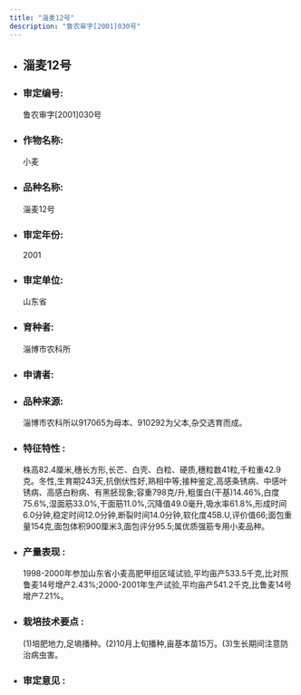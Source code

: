 ```yaml
---
title: "淄麦12号"
description: "鲁农审字[2001]030号"
---
```

* ## 淄麦12号
* ###  审定编号:  
   鲁农审字[2001]030号

*  ### 作物名称:  
   小麦

*   ###  品种名称: 
    淄麦12号

*   ### 审定年份: 
    2001

*   ### 审定单位:  
    山东省

*   ### 育种者:  
    淄博市农科所

*   ### 申请者:  
    

*   ### 品种来源:  
    淄博市农科所以917065为母本、910292为父本,杂交选育而成。

*   ### 特征特性 : 
    株高82.4厘米,穗长方形,长芒、白壳、白粒、硬质,穗粒数41粒,千粒重42.9克。冬性,生育期243天,抗倒伏性好,熟相中等;接种鉴定,高感条锈病、中感叶锈病、高感白粉病、有黑胚现象;容重798克/升,粗蛋白(干基)14.46%,白度75.6%,湿面筋33.0%,干面筋11.0%,沉降值49.0毫升,吸水率61.8%,形成时间6.0分钟,稳定时间12.0分钟,断裂时间14.0分钟,软化度45B.U,评价值66;面包重量154克,面包体积900厘米3,面包评分95.5;属优质强筋专用小麦品种。

*   ### 产量表现 : 
    1998-2000年参加山东省小麦高肥甲组区域试验,平均亩产533.5千克,比对照鲁麦14号增产2.43%;2000-2001年生产试验,平均亩产541.2千克,比鲁麦14号增产7.21%。

*   ### 栽培技术要点 : 
    (1)培肥地力,足墒播种。(2)10月上旬播种,亩基本苗15万。(3)生长期间注意防治病虫害。

*   ### 审定意见 : 
    
